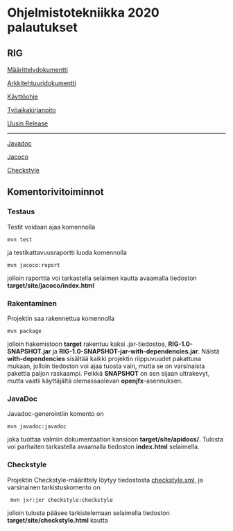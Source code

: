 # Ohjelmistotekniikka 2020 palautukset

## RIG

[Määrittelydokumentti](https://github.com/vapsolon/ot-harjoitustyo/blob/master/dokumentaatio/Määrittelydokumentti.md)

[Arkkitehtuuridokumentti](https://github.com/vapsolon/ot-harjoitustyo/blob/master/dokumentaatio/Arkkitehtuuri.md)

[Käyttöohje](https://github.com/vapsolon/ot-harjoitustyo/blob/master/dokumentaatio/Käyttöohje.md)

[Työaikakirjanpito](https://github.com/vapsolon/ot-harjoitustyo/blob/master/dokumentaatio/Työaikakirjanpito.md)

[Uusin Release](https://github.com/vapsolon/ot-harjoitustyo/releases/tag/Viikko5)

---

[Javadoc](https://vapsolon.github.io/ot-harjoitustyo/dokumentaatio/javadoc/index.html)

[Jacoco](https://vapsolon.github.io/ot-harjoitustyo/dokumentaatio/jacoco/index.html)

[Checkstyle](https://vapsolon.github.io/ot-harjoitustyo/dokumentaatio/checkstyle/checkstyle.html)

## Komentorivitoiminnot

### Testaus

Testit voidaan ajaa komennolla

```
mvn test
```

ja testikattavuusraportti luoda komennolla

```
mvn jacoco:report
```

jolloin raporttia voi tarkastella selaimen kautta avaamalla tiedoston **target/site/jacoco/index.html**

### Rakentaminen

Projektin saa rakennettua komennolla

```
mvn package
```

jolloin hakemistoon **target** rakentuu kaksi .jar-tiedostoa, **RIG-1.0-SNAPSHOT.jar** ja **RIG-1.0-SNAPSHOT-jar-with-dependencies.jar**. Näistä **with-dependencies** sisältää kaikki projektin riippuvuudet pakattuna mukaan, jolloin tiedoston voi ajaa tuosta vain, mutta se on varsinaista pakettia paljon raskaampi. Pelkkä **SNAPSHOT** on sen sijaan ultrakevyt, mutta vaatii käyttäjältä olemassaolevan **openjfx**-asennuksen.

### JavaDoc

Javadoc-generointiin komento on

```
mvn javadoc:javadoc
```

joka tuottaa valmiin dokumentaation kansioon **target/site/apidocs/**. Tulosta voi parhaiten tarkastella avaamalla tiedoston **index.html** selaimella.

### Checkstyle

Projektin Checkstyle-määrittely löytyy tiedostosta [checkstyle.xml](https://github.com/vapsolon/ot-harjoitustyo/blob/master/checkstyle.xml), ja varsinainen tarkistuskomento on

```
 mvn jxr:jxr checkstyle:checkstyle
```

jolloin tulosta pääsee tarkistelemaan selaimella tiedoston **target/site/checkstyle.html** kautta